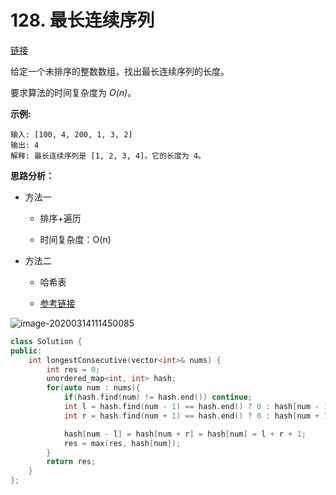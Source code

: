 # 128. 最长连续序列

[链接](https://leetcode-cn.com/problems/longest-consecutive-sequence/description/)

给定一个未排序的整数数组，找出最长连续序列的长度。

要求算法的时间复杂度为 *O(n)*。

**示例:**

```
输入: [100, 4, 200, 1, 3, 2]
输出: 4
解释: 最长连续序列是 [1, 2, 3, 4]。它的长度为 4。
```

**思路分析：**

- 方法一

  - 排序+遍历

  - 时间复杂度：O(n)

- 方法二

  - 哈希表

  - [参考链接](https://www.youtube.com/watch?v=rc2QdQ7U78I)

![image-20200314111450085](../../cpp-note/cpp-note/pics/image-20200314111450085.png)

```c++
class Solution {
public:
    int longestConsecutive(vector<int>& nums) {
        int res = 0;
        unordered_map<int, int> hash;
        for(auto num : nums){
            if(hash.find(num) != hash.end()) continue;
            int l = hash.find(num - 1) == hash.end() ? 0 : hash[num - 1];
            int r = hash.find(num + 1) == hash.end() ? 0 : hash[num + 1];

            hash[num - l] = hash[num + r] = hash[num] = l + r + 1;
            res = max(res, hash[num]);
        }
        return res;
    }
};
```

